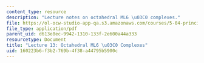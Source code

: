 ```yaml
---
content_type: resource
description: "Lecture notes on octahedral ML6 \u03C0 complexes."
file: https://ol-ocw-studio-app-qa.s3.amazonaws.com/courses/5-04-principles-of-inorganic-chemistry-ii-fall-2008/160223b6f3b2769b4f38a44795b5900c_Lecture_13.pdf
file_type: application/pdf
parent_uid: d613e8ec-9942-1310-133f-2e600a44a333
resourcetype: Document
title: "Lecture 13: Octahedral ML6 \u03C0 Complexes"
uid: 160223b6-f3b2-769b-4f38-a44795b5900c
---
```

